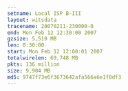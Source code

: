 ```yaml
---
setname: Local ISP B-III
layout: witsdata
tracename: 20070211-230000-0
end: Mon Feb 12 12:30:00 2007
gzsize: 5,519 MB
len: 0:30:00
start: Mon Feb 12 12:00:01 2007
totalwirelen: 69,748 MB
pkts: 136 million
size: 9,904 MB
md5: 9747f73e6f3673642afa566a6e1f8df3
---
```

